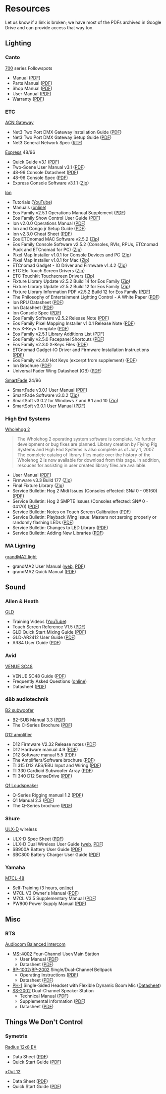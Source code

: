 <!-- title: Resources -->
<!-- categories: pages -->
<!-- tags: resources,manuals -->
<!-- published: 2017-06-06T22:30:00-05:00 -->
<!-- updated: 2017-06-25T21:00:00-05:00 -->
<!-- summary: The secret stash of guides, manuals, and other resources that enable the SPHS tech crew to do what we do. -->

# Resources

Let us know if a link is broken; we have most of the PDFs archived in Google Drive and can provide access that way too.

## Lighting

### Canto

[700](http://www.cantousa.com/followspots/) series Followspots

* Manual ([PDF](http://www.cantousa.com/download/291))
* Parts Manual ([PDF](http://www.cantousa.com/download/102))
* Shop Manual ([PDF](http://www.cantousa.com/download/318))
* User Manual ([PDF](http://www.cantousa.com/download/100))
* Warranty ([PDF](http://www.cantousa.com/download/98))

### ETC

[ACN Gateway](https://www.etcconnect.com/Products/Networking/Gateways/DMX-RDM-Gateways/Features.aspx)

* Net3 Two Port DMX Gateway Installation Guide ([PDF](https://www.etcconnect.com/WorkArea/DownloadAsset.aspx?id=10737460885))
* Net3 Two Port DMX Gateway Setup Guide ([PDF](https://www.etcconnect.com/WorkArea/DownloadAsset.aspx?id=10737460855))
* Net3 General Network Spec ([RTF](https://www.etcconnect.com/WorkArea/DownloadAsset.aspx?id=10737462402))

[Express](http://www.etcconnect.com/Support/Consoles/Legacy/Express/) 48/96

* Quick Guide v3.1 ([PDF](https://www.etcconnect.com/WorkArea/DownloadAsset.aspx?id=10737461268))
* Two-Scene User Manual v3.1 ([PDF](https://www.etcconnect.com/WorkArea/DownloadAsset.aspx?id=10737461089))
* 48-96 Console Datasheet ([PDF](http://www.etcconnect.com/WorkArea/DownloadAsset.aspx?id=10737459907))
* 48-96 Console Spec ([PDF](http://www.etcconnect.com/WorkArea/DownloadAsset.aspx?id=10737462194))
* Express Console Software v3.1.1 ([Zip](http://www.etcconnect.com/WorkArea/DownloadAsset.aspx?id=10737463164))

[Ion](https://www.etcconnect.com/Products/Consoles/Eos-Family/Ion/Features.aspx)

* Tutorials ([YouTube](https://www.youtube.com/playlist?list=PL43F92BC4D81FF743))
* Manuals ([online](https://www.etcconnect.com/Products/Consoles/Eos-Family/Ion/Documentation.aspx))
* Eos Family v2.5.1 Operations Manual Supplement ([PDF](https://www.etcconnect.com/WorkArea/DownloadAsset.aspx?id=10737489765))
* Eos Family Show Control User Guide ([PDF](https://www.etcconnect.com/WorkArea/DownloadAsset.aspx?id=10737461372))
* Ion v2.0.0 Operations Manual ([PDF](https://www.etcconnect.com/WorkArea/DownloadAsset.aspx?id=10737461072))
* Ion and Congo jr Setup Guide ([PDF](https://www.etcconnect.com/WorkArea/DownloadAsset.aspx?id=10737461363))
* Ion v2.3.0 Cheat Sheet ([PDF](https://www.etcconnect.com/WorkArea/DownloadAsset.aspx?id=10737481869))
* Eos ETCnomad MAC Software v2.5.2 ([Zip](https://www.etcconnect.com/WorkArea/DownloadAsset.aspx?id=10737490428))
* Eos Family Console Software v2.5.2 (Consoles, RVIs, RPUs, ETCnomad Puck and ETCnomad for PC) ([Zip](https://www.etcconnect.com/WorkArea/DownloadAsset.aspx?id=10737490427))
* Pixel Map Installer v1.0.1 for Console Devices and PC ([Zip](https://www.etcconnect.com/WorkArea/DownloadAsset.aspx?id=10737475659))
* Pixel Map Installer v1.0.1 for Mac ([Zip](https://www.etcconnect.com/WorkArea/DownloadAsset.aspx?id=10737475660))
* ETCnomad Gadget - IO Driver and Firmware v1.4.2 ([Zip](https://www.etcconnect.com/WorkArea/DownloadAsset.aspx?id=10737484980))
* ETC Elo Touch Screen Drivers ([Zip](https://www.etcconnect.com/WorkArea/DownloadAsset.aspx?id=10737463013))
* ETC Touchkit Touchscreen Drivers ([Zip](https://www.etcconnect.com/WorkArea/DownloadAsset.aspx?id=10737463183))
* Fixture Library Update v2.5.2 Build 14 for Eos Family ([Zip](https://www.etcconnect.com/WorkArea/DownloadAsset.aspx?id=10737491361))
* Fixture Library Update v2.5.2 Build 12 for Eos Family ([Zip](https://www.etcconnect.com/WorkArea/DownloadAsset.aspx?id=10737491242))
* Fixture Library Information PDF v2.5.2 Build 12 for Eos Family ([PDF](https://www.etcconnect.com/WorkArea/DownloadAsset.aspx?id=10737491240))
* The Philosophy of Entertainment Lighting Control - A White Paper ([PDF](https://www.etcconnect.com/WorkArea/DownloadAsset.aspx?id=10737461850))
* Ion RPU Datasheet ([PDF](https://www.etcconnect.com/WorkArea/DownloadAsset.aspx?id=10737481195))
* Ion Datasheet ([PDF](https://www.etcconnect.com/WorkArea/DownloadAsset.aspx?id=10737481193))
* Ion Console Spec ([PDF](https://www.etcconnect.com/WorkArea/DownloadAsset.aspx?id=10737462170))
* Eos Family Software v2.5.2 Release Note ([PDF](https://www.etcconnect.com/WorkArea/DownloadAsset.aspx?id=10737490429))
* Eos Family Pixel Mapping Installer v1.0.1 Release Note ([PDF](https://www.etcconnect.com/WorkArea/DownloadAsset.aspx?id=10737462741))
* Eos X-Keys Template ([PDF](https://www.etcconnect.com/WorkArea/DownloadAsset.aspx?id=10737491199))
* Eos Family v2.5.1 Library Additions List ([PDF](https://www.etcconnect.com/WorkArea/DownloadAsset.aspx?id=10737489749))
* Eos Family v2.5.0 Facepanel Shortcuts ([PDF](https://www.etcconnect.com/WorkArea/DownloadAsset.aspx?id=10737489084))
* Eos Family v2.3.0 X-Keys Files ([PDF](https://www.etcconnect.com/WorkArea/DownloadAsset.aspx?id=10737481336))
* ETCnomad Gadget-IO Driver and Firmware Installation Instructions ([PDF](https://www.etcconnect.com/WorkArea/DownloadAsset.aspx?id=10737484981))
* Eos Family v2.4.0 Hot Keys (excerpt from supplement) ([PDF](https://www.etcconnect.com/WorkArea/DownloadAsset.aspx?id=10737488538))
* Ion Brochure ([PDF](https://www.etcconnect.com/WorkArea/DownloadAsset.aspx?id=10737461889))
* Universal Fader Wing Datasheet (GB) ([PDF](https://www.etcconnect.com/WorkArea/DownloadAsset.aspx?id=10737460589))

[SmartFade](http://www.etcconnect.com/Products/Consoles/Smart-Family/SmartFade/Features.aspx) 24/96

* SmartFade v3.0.1 User Manual ([PDF](https://www.etcconnect.com/WorkArea/DownloadAsset.aspx?id=10737461050))
* SmartFade Software v3.0.2 ([Zip](http://www.etcconnect.com/WorkArea/DownloadAsset.aspx?id=10737462842))
* SmartSoft v3.0.2 for Windows 7 and 8.1 and 10 ([Zip](http://www.etcconnect.com/WorkArea/DownloadAsset.aspx?id=10737485768))
* SmartSoft v3.0.1 User Manual ([PDF](https://www.etcconnect.com/WorkArea/DownloadAsset.aspx?id=10737461450))

### High End Systems

[Wholehog 2](https://www2.highend.com/support/controllers/hog2.asp)

> The Wholehog 2 operating system software is complete. No further development or bug fixes are planned. Library creation by Flying Pig Systems and High End Systems is also complete as of July 1, 2007. The complete catalog of library files made over the history of the Wholehog 2 is now available for download from this page. In addition, resouces for assisting in user created library files are available.

* User Manual ([PDF](https://www2.highend.com/support/controllers/documents/H2_manual.pdf))
* Firmware v3.3 Build 177 ([Zip](https://www2.highend.com/support/controllers/software/tnt_177.zip))
* Final Fixture Library ([Zip](https://www2.highend.com/support/controllers/fixture_libraries/All_Wholehog_Libraries.zip))
* Service Bulletin: Hog 2 Midi Issues (Consoles effected: SN# 0 - 05160) ([PDF](https://www2.highend.com/support/controllers/documents/hog2midi.pdf))
* Service Bulletin: Hog 2 SMPTE Issues (Consoles effected: SN# 0 - 04170) ([PDF](https://www2.highend.com/support/controllers/documents/hog2timecode.pdf))
* Service Bulletin: Notes on Touch Screen Calibration ([PDF](https://www2.highend.com/support/controllers/documents/hog2touchscr.pdf))
* Service Bulletin: Playback Wing Issue: Masters not zeroing properly or randomly flashing LEDs ([PDF](https://www2.highend.com/support/controllers/documents/hog2wing.pdf))
* Service Bulletin: Changes to LED Library ([PDF](https://www2.highend.com/support/controllers/documents/hog2ledchanges.pdf))
* Service Bulletin: Adding New Libraries ([PDF](https://www2.highend.com/support/controllers/documents/addingHog2libraries.pdf))

### MA Lighting

[grandMA2 light](http://www.malighting.com/en/products/control/control/ma-lighting/grandma2-light/120112-grandma2-light.html)

* grandMA2 User Manual ([web](http://help2.malighting.com/Page/grandma2/grandma2/en/3.3), [PDF](http://www.lightpower-files.de/Assets/MA_grandMA2_Manual_v3.3_en.pdf))
* grandMA2 Quick Manual ([PDF](http://www.lightpower-files.de/Assets/MA_grandMA2_QuickMAnual_versionXVI13_de_en.pdf))

## Sound

### Allen & Heath

[GLD](http://www.allen-heath.com/key-series/gld-series/)

* Training Videos ([YouTube](https://www.youtube.com/watch?v=HPr7_tr84zY&list=PLq3_zC_Xz0PgHlZdL6_aljNR1_UxCGGdr))
* Touch Screen Reference V1.5 ([PDF](http://www.allen-heath.com/media/GLD-Touch-Screen-Reference-V1.5_1.pdf))
* GLD Quick Start Mixing Guide ([PDF](http://www.allen-heath.com/media/GLD+Quick+Start+Mixing+Guide.pdf))
* GLD-AR2412 User Guide ([PDF](http://www.allen-heath.com/media/AR2412-Guide-AP8596_2.pdf))
* AR84 User Guide ([PDF](http://www.allen-heath.com/media/AR84-Guide-AP8720_2.pdf))

### Avid

[VENUE SC48](http://www.avid.com/products/venue-sc48)

* VENUE SC48 Guide ([PDF](http://akmedia.digidesign.com/support/docs/VENUE_SC48_Guide_75438.pdf))
* Frequently Asked Questions ([online](http://avid.force.com/pkb/articles/faq/VENUE-FAQs))
* Datasheet ([PDF](http://www.avid.com/~/media/avid/files/support-pdf/resources-pdf/sc48_ds_a4_2013_03_26.pdf))

### d&b audiotechnik

[B2 subwoofer](http://www.dbaudio.com/en/systems/details/b2-subwoofer.html)

* B2-SUB Manual 3.3 ([PDF](http://www.dbaudio.com/en/support/downloads/category/download/2851.html))
* The C-Series Brochure ([PDF](http://www.dbaudio.com/en/support/downloads/category/download/4298.html))

[D12 amplifier](http://www.dbaudio.com/en/systems/category/series/detail/heritage/amplifiers/d12-amplifier.html)

* D12 Firmware V2.32 Release notes ([PDF](http://www.dbaudio.com/en/support/downloads/category/download/4374.html))
* D12 Hardware manual 4.9 ([PDF](http://www.dbaudio.com/en/support/downloads/category/download/3677.html))
* D12 Software manual 5.5 ([PDF](http://www.dbaudio.com/en/support/downloads/category/download/3097.html))
* The Amplifiers/Software brochure ([PDF](http://www.dbaudio.com/en/support/downloads/category/download/4294.html))
* TI 315 D12 AES/EBU Input and Wiring ([PDF](http://www.dbaudio.com/en/support/downloads/category/download/3936.html))
* TI 330 Cardioid Subwoofer Array ([PDF](http://www.dbaudio.com/en/support/downloads/category/download/7925.html))
* TI 340 D12 SenseDrive ([PDF](http://www.dbaudio.com/en/support/downloads/category/download/3916.html))
  
[Q1 Loudspeaker](http://www.dbaudio.com/en/systems/category/series/detail/heritage/q-series/q1-loudspeaker.html) 

* Q-Series Rigging manual 1.2 ([PDF](http://www.dbaudio.com/en/support/downloads/category/download/2736.html))
* Q1 Manual 2.3 ([PDF](http://www.dbaudio.com/en/support/downloads/category/download/2732.html))
* The Q-Series brochure ([PDF](http://www.dbaudio.com/en/support/downloads/category/download/4300.html))

### Shure

[ULX-D](http://www.shure.com/americas/products/wireless-systems/ulxd-systems) wireless

* ULX-D Spec Sheet ([PDF](http://cdn.shure.com/specification_sheet/upload/173/ulxd-specification-sheet-english.pdf))
* ULX-D Dual Wireless User Guide ([web](http://pubs.shure.com/guide/ULXD-DQ/en-US), [PDF](http://pubs.shure.com/guide/ULXD-DQ/en-US.pdf))
* SB900A Battery User Guide ([PDF](http://www.shure.com/user-guides/sb900a-user-guide.pdf))
* SBC800 Battery Charger User Guide ([PDF](http://www.shure.com/user-guides/SBC800_User_Guide.pdf))

### Yamaha

[M7CL-48](http://www.yamahaproaudio.com/global/en/products/mixers/m7cl/)

* Self-Training (3 hours, [online](http://www.yamahaproaudio.com/global/en/products/mixers/m7cl/selftraining.jsp))
* M7CL V3 Owner's Manual ([PDF](http://download.yamaha.com/api/asset/file?language=en&site=countrysite-master.prod.wsys.yamaha.com&asset_id=48078))
* M7CL V3.5 Supplementary Manual ([PDF](http://download.yamaha.com/api/asset/file?language=en&site=countrysite-master.prod.wsys.yamaha.com&asset_id=48080))
* PW800 Power Supply Manual ([PDF](http://download.yamaha.com/api/asset/file?language=en&site=countrysite-master.prod.wsys.yamaha.com&asset_id=7486))

## Misc

### RTS

[Audiocom Balanced Intercom](http://www.rtsintercoms.com/jp/rts/products/Audiocom_Balanced_Intercom/81)

* [MS-4002](http://www.rtsintercoms.com/jp/rts/product/MS-4002/1135) Four-Channel User/Main Station
   * User Manual ([PDF](http://www.rtsintercoms.com/jp/rts/file?i=97097&lg=eng))
   * Datasheet ([PDF](http://www.rtsintercoms.com/jp/rts/file?i=97116&lg=eng))
* [BP-1002](http://www.rtsintercoms.com/jp/rts/product/BP-1002/1279)/[BP-2002](http://www.rtsintercoms.com/jp/rts/product/BP-2002/1280) Single/Dual-Channel Beltpack
   * Operating Instructions ([PDF](http://www.rtsintercoms.com/jp/rts/file?i=98038&lg=eng))
   * Datasheet ([PDF](http://www.rtsintercoms.com/jp/rts/file?i=97593&lg=eng))
* [PH-1](http://www.rtsintercoms.com/jp/rts/product/PH-1/1147) Single-Sided Headset with Flexible Dynamic Boom Mic ([Datasheet](http://www.rtsintercoms.com/jp/rts/file?i=99137&lg=eng))
* [SS-2002](http://www.rtsintercoms.com/jp/rts/product/SS-2002/1289) Dual-Channel Speaker Station
   * Technical Manual ([PDF](http://www.rtsintercoms.com/jp/rts/file?i=97656&lg=eng))
   * Supplemental Information ([PDF](http://www.rtsintercoms.com/jp/rts/file?i=97657&lg=eng))
   * Datasheet ([PDF](http://www.rtsintercoms.com/jp/rts/file?i=97607&lg=eng))

## Things We Don't Control

### Symetrix

[Radius 12x8 EX](http://www.symetrix.co/products/radius/)

* Data Sheet ([PDF](http://www.symetrix.co/downloads/radius-12x8-ex-data-sheet/))
* Quick Start Guide ([PDF](http://www.symetrix.co/downloads/radius-12x8-ex-quick-start-guide/))

[xOut 12](http://www.symetrix.co/products/dante-enabled-expanders/#model-images-4)

* Data Sheet ([PDF](http://www.symetrix.co/downloads/xout-12-data-sheet/))
* Quick Start Guide ([PDF](http://www.symetrix.co/downloads/xin12-and-xout-12-quick-start-guide/))

<!-- EOF -->